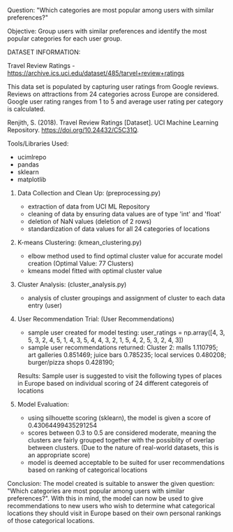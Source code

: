 Question: "Which categories are most popular among users with similar preferences?"

Objective:
Group users with similar preferences and identify the most popular categories for each user group.

DATASET INFORMATION:

Travel Review Ratings - https://archive.ics.uci.edu/dataset/485/tarvel+review+ratings

This data set is populated by capturing user ratings from Google reviews. Reviews on attractions from 24 categories across Europe are considered. Google user rating ranges from 1 to 5 and average user rating per category is calculated. 

Renjith, S. (2018). Travel Review Ratings [Dataset]. UCI Machine Learning Repository. https://doi.org/10.24432/C5C31Q.

Tools/Libraries Used:
- ucimlrepo
- pandas
- sklearn
- matplotlib

1. Data Collection and Clean Up: (preprocessing.py)
    - extraction of data from UCI ML Repository
    - cleaning of data by ensuring data values are of type 'int' and 'float'
    - deletion of NaN values (deletion of 2 rows)
    - standardization of data values for all 24 categories of locations

2. K-means Clustering: (kmean_clustering.py)
    - elbow method used to find optimal cluster value for accurate model creation (Optimal Value: 77 Clusters)
    - kmeans model fitted with optimal cluster value
  
3. Cluster Analysis: (cluster_analysis.py)
   - analysis of cluster groupings and assignment of cluster to each data entry (user)
  
4. User Recommendation Trial: (User Recommendations)
   - sample user created for model testing: user_ratings = np.array([4, 3, 5, 3, 2, 4, 5, 1, 4, 3, 5, 4, 4, 3, 2, 1, 5, 4, 2, 5, 3, 2, 4, 3])
   - sample user recommendations returned:
    Cluster 2:
    malls                 1.110795;
    art galleries         0.851469;
    juice bars            0.785235;
    local services        0.480208;
    burger/pizza shops    0.428190;

    Results: Sample user is suggested to visit the following types of places in Europe based on individual scoring of 24 different categoreis of locations

5. Model Evaluation:
   - using silhouette scoring (sklearn), the model is given a score of 0.43064499435291254
   - scores between 0.3 to 0.5 are considered moderate, meaning the clusters are fairly grouped together with the possiblity of overlap between clusters. (Due to the nature of real-world datasets, this is an appropriate score)
   - model is deemed acceptable to be suited for user recommendations based on ranking of categorical locations

Conclusion:
The model created is suitable to answer the given question: "Which categories are most popular among users with similar preferences?". With this in mind, the model can now be used to give recommendations to new users who wish to determine what categorical locations they should visit in Europe based on their own personal rankings of those categorical locations.
